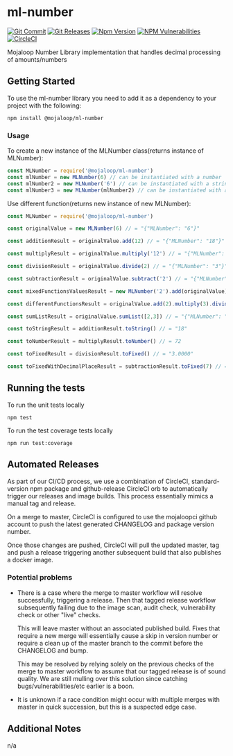 # ml-number

[![Git Commit](https://img.shields.io/github/last-commit/mojaloop/ml-number.svg?style=flat)](https://github.com/mojaloop/ml-number/commits/master)
[![Git Releases](https://img.shields.io/github/release/mojaloop/ml-number.svg?style=flat)](https://github.com/mojaloop/ml-number/releases)
[![Npm Version](https://img.shields.io/npm/v/@mojaloop/ml-number.svg?style=flat)](https://www.npmjs.com/package/@mojaloop/ml-number)
[![NPM Vulnerabilities](https://img.shields.io/snyk/vulnerabilities/npm/@mojaloop/ml-number.svg?style=flat)](https://www.npmjs.com/package/@mojaloop/ml-number)
[![CircleCI](https://circleci.com/gh/mojaloop/ml-number.svg?style=svg)](https://circleci.com/gh/mojaloop/ml-number)

Mojaloop Number Library implementation that handles decimal processing of amounts/numbers

## Getting Started

To use the ml-number library you need to add it as a dependency to your project with the following:

```$xslt
npm install @mojaloop/ml-number
```

### Usage

To create a new instance of the MLNumber class(returns instance of MLNumber):

```javascript 1.8
const MLNumber = require('@mojaloop/ml-number')
const mlNumber = new MLNumber(6) // can be instantiated with a number
const mlNumber2 = new MLNumber('6') // can be instantiated with a string
const mlNumber3 = new MLNumber(mlNumber2) // can be instantiated with a MLNumber
```

Use different function(returns new instance of new MLNumber):

```javascript 1.8
const MLNumber = require('@mojaloop/ml-number')

const originalValue = new MLNumber(6) // = "{"MLNumber": "6"}"

const additionResult = originalValue.add(12) // = "{"MLNumber": "18"}"

const multiplyResult = originalValue.multiply('12') // = "{"MLNumber": "72"}"

const divisionResult = originalValue.divide(2) // = "{"MLNumber": "3"}"

const subtractionResult = originalValue.subtract('2') // = "{"MLNumber": "4"}"

const mixedFunctionsValuesResult = new MLNumber('2').add(originalValue).sumList([additionResult, 5]) // = "{"MLNumber": "31"}"

const differentFunctionsResult = originalValue.add(2).multiply(3).divide(2).subtract(2) // = "{"MLNumber": "10"}"

const sumListResult = originalValue.sumList([2,3]) // = "{"MLNumber": "11"}"

const toStringResult = additionResult.toString() // = "18"

const toNumberResult = multiplyResult.toNumber() // = 72

const toFixedResult = divisionResult.toFixed() // = "3.0000"

const toFixedWithDecimalPlaceResult = subtractionResult.toFixed(7) // = "4.0000000"
```

## Running the tests

To run the unit tests locally

```$xslt
npm test
```

To run the test coverage tests locally

```$xslt
npm run test:coverage
```

## Automated Releases

As part of our CI/CD process, we use a combination of CircleCI, standard-version
npm package and github-release CircleCI orb to automatically trigger our releases
and image builds. This process essentially mimics a manual tag and release.

On a merge to master, CircleCI is configured to use the mojaloopci github account
to push the latest generated CHANGELOG and package version number.

Once those changes are pushed, CircleCI will pull the updated master, tag and
push a release triggering another subsequent build that also publishes a docker image.

### Potential problems

* There is a case where the merge to master workflow will resolve successfully, triggering
    a release. Then that tagged release workflow subsequently failing due to the image scan,
    audit check, vulnerability check or other "live" checks.

    This will leave master without an associated published build. Fixes that require
    a new merge will essentially cause a skip in version number or require a clean up
    of the master branch to the commit before the CHANGELOG and bump.

    This may be resolved by relying solely on the previous checks of the
    merge to master workflow to assume that our tagged release is of sound quality.
    We are still mulling over this solution since catching bugs/vulnerabilities/etc earlier
    is a boon.

* It is unknown if a race condition might occur with multiple merges with master in
    quick succession, but this is a suspected edge case.

## Additional Notes

n/a
